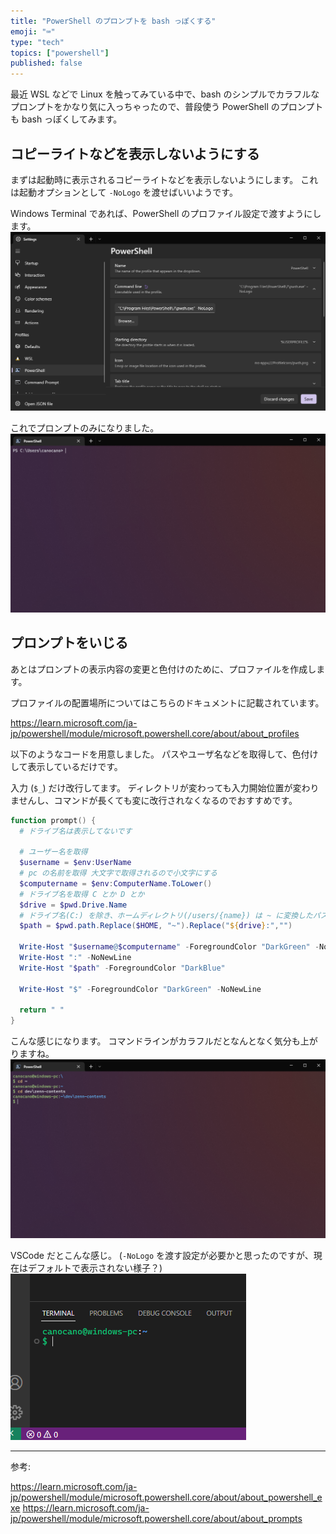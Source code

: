 ```yaml
---
title: "PowerShell のプロンプトを bash っぽくする"
emoji: "⌨"
type: "tech"
topics: ["powershell"]
published: false
---
```


最近 WSL などで Linux を触ってみている中で、bash のシンプルでカラフルなプロンプトをかなり気に入っちゃったので、普段使う PowerShell のプロンプトも bash っぽくしてみます。

## コピーライトなどを表示しないようにする

まずは起動時に表示されるコピーライトなどを表示しないようにします。
これは起動オプションとして `-NoLogo` を渡せばいいようです。

Windows Terminal であれば、PowerShell のプロファイル設定で渡すようにします。
![](/images/pwsh-bash-prompt/nologo-settings.png)

これでプロンプトのみになりました。
![](/images/pwsh-bash-prompt/nologo.png)

## プロンプトをいじる

あとはプロンプトの表示内容の変更と色付けのために、プロファイルを作成します。

プロファイルの配置場所についてはこちらのドキュメントに記載されています。

https://learn.microsoft.com/ja-jp/powershell/module/microsoft.powershell.core/about/about_profiles

以下のようなコードを用意しました。
パスやユーザ名などを取得して、色付けして表示しているだけです。

入力 (`$_`) だけ改行してます。
ディレクトリが変わっても入力開始位置が変わりませんし、コマンドが長くても変に改行されなくなるのでおすすめです。

```powershell:profile.ps1
function prompt() {
  # ドライブ名は表示してないです

  # ユーザー名を取得
  $username = $env:UserName
  # pc の名前を取得 大文字で取得されるので小文字にする
  $computername = $env:ComputerName.ToLower()
  # ドライブ名を取得 C とか D とか
  $drive = $pwd.Drive.Name
  # ドライブ名(C:) を除き、ホームディレクトリ(/users/{name}) は ~ に変換したパスを取得
  $path = $pwd.path.Replace($HOME, "~").Replace("${drive}:","")

  Write-Host "$username@$computername" -ForegroundColor "DarkGreen" -NoNewLine
  Write-Host ":" -NoNewLine
  Write-Host "$path" -ForegroundColor "DarkBlue"

  Write-Host "$" -ForegroundColor "DarkGreen" -NoNewLine

  return " "
}
```

こんな感じになります。
コマンドラインがカラフルだとなんとなく気分も上がりますね。
![](/images/pwsh-bash-prompt/result.png)

VSCode だとこんな感じ。
(`-NoLogo` を渡す設定が必要かと思ったのですが、現在はデフォルトで表示されない様子？)
![](/images/pwsh-bash-prompt/result-vscode.png)

---

参考:

https://learn.microsoft.com/ja-jp/powershell/module/microsoft.powershell.core/about/about_powershell_exe
https://learn.microsoft.com/ja-jp/powershell/module/microsoft.powershell.core/about/about_prompts
